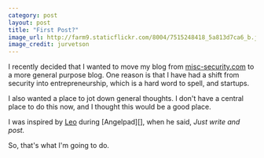```yaml
---
category: post
layout: post
title: "First Post?"
image_url: http://farm9.staticflickr.com/8004/7515248418_5a813d7ca6_b.jpg
image_credit: jurvetson
---
```


I recently decided that I wanted to move my blog from [misc-security.com](http://misc-security.com) to a more general purpose blog. One reason is that I have had a shift from security into entrepreneurship, which is a hard word to spell, and startups.

I also wanted a place to jot down general thoughts. I don't have a central place to do this now, and I thought this would be a good place.

I was inspired by [Leo](http://leostartsup.com/) during [Angelpad][], when he said, _Just write and post._

So, that's what I'm going to do.

[1]: /startup/2012/07/angelpad-experience/





